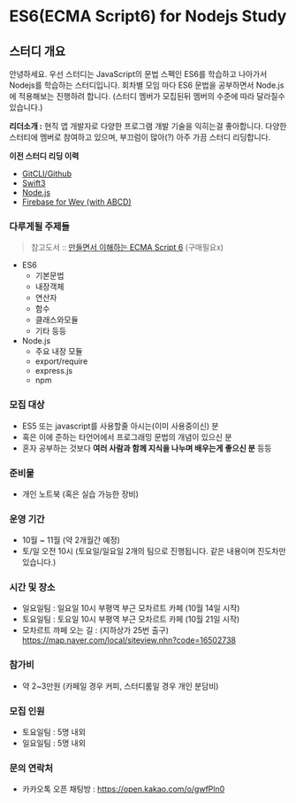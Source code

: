 
# ES6(ECMA Script6) for Nodejs Study

## 스터디 개요

안녕하세요. 우선 스터디는 JavaScript의 문법 스펙인 ES6를 학습하고 나아가서 Nodejs를 학습하는 스터디입니다.
회차별 모임 마다 ES6 문법을 공부하면서 Node.js에 적용해보는 진행하려 합니다. (스터디 멤버가 모집된뒤 멤버의 수준에 따라 달라질수 있습니다.)

**리더소개 :** 현직 앱 개발자로 다양한 프로그램 개발 기술을 익히는걸 좋아합니다.
다양한 스터티에 멤버로 참여하고 있으며, 부끄럼이 많아(?) 아주 가끔 스터디 리딩합니다.

**이전 스터디 리딩 이력**
- [GitCLI/Github](https://github.com/owo-study/git2018)
- [Swift3](https://github.com/owo-study/swift2017)
- [Node.js](https://github.com/owo-study/nodejs2016)
- [Firebase for Wev (with ABCD)](https://www.slideshare.net/sungbeenjang/firebase-for-web-1-hosting)

### 다루게될 주제들
> 참고도서 :: [만들면서 이해하는 ECMA Script 6](http://book.daum.net/detail/book.do?bookid=KOR9791185553375) (구매필요x)
- ES6
  - 기본문법
  - 내장객체
  - 연산자
  - 함수
  - 클래스와모듈
  - 기타 등등
- Node.js
  - 주요 내장 모듈
  - export/require
  - express.js
  - npm

### 모집 대상
- ES5 또는 javascript를 사용할줄 아시는(이미 사용중이신) 분
- 혹은 이에 준하는 타언어에서 프로그래밍 문법의 개념이 있으신 분
- 혼자 공부하는 것보다 **여러 사람과 함께 지식을 나누며 배우는게 좋으신 분** 등등

### 준비물
- 개인 노트북 (혹은 실습 가능한 장비)

### 운영 기간
- 10월 ~ 11월 (약 2개월간 예정)
- 토/일 오전 10시 (토요일/일요일 2개의 팀으로 진행됩니다. 같은 내용이며 진도차만 있습니다.)

### 시간 및 장소
- 일요일팀 : 일요일 10시 부평역 부근 모차르트 카페 (10월 14일 시작)
- 토요일팀 : 토요일 10시 부평역 부근 모차르트 카페 (10월 21일 시작)
- 모차르트 까페 오는 길 : (지하상가 25번 출구) https://map.naver.com/local/siteview.nhn?code=16502738

### 참가비
- 약 2~3만원 (카페일 경우 커피, 스터디룸일 경우 개인 분담비)

### 모집 인원
- 토요일팀 : 5명 내외
- 일요일팀 : 5명 내외

### 문의 연락처
- 카카오톡 오픈 채팅방 : https://open.kakao.com/o/gwfPln0
